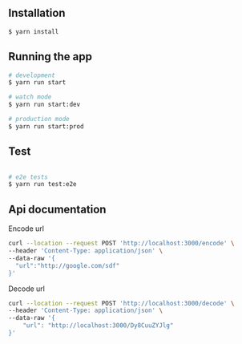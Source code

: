 ## Installation

```bash
$ yarn install
```

## Running the app

```bash
# development
$ yarn run start

# watch mode
$ yarn run start:dev

# production mode
$ yarn run start:prod
```

## Test

```bash

# e2e tests
$ yarn run test:e2e

```

## Api documentation

Encode url

```bash
curl --location --request POST 'http://localhost:3000/encode' \
--header 'Content-Type: application/json' \
--data-raw '{
  "url":"http://google.com/sdf"
}'
```

Decode url

```bash
curl --location --request POST 'http://localhost:3000/decode' \
--header 'Content-Type: application/json' \
--data-raw '{
    "url": "http://localhost:3000/Dy8CuuZYJlg"
}'

```
